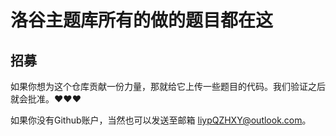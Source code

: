 # 洛谷主题库所有的做的题目都在这

## 招募
如果你想为这个仓库贡献一份力量，那就给它上传一些题目的代码。我们验证之后就会批准。❤❤❤

如果你没有Github账户，当然也可以发送至邮箱 liypQZHXY@outlook.com。
